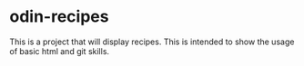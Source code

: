 # odin-recipes
This is a project that will display recipes. This is intended to show the usage of basic html and git skills.